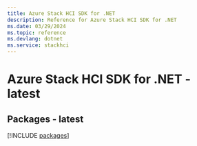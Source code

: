 ```yaml
---
title: Azure Stack HCI SDK for .NET
description: Reference for Azure Stack HCI SDK for .NET
ms.date: 03/29/2024
ms.topic: reference
ms.devlang: dotnet
ms.service: stackhci
---
```

# Azure Stack HCI SDK for .NET - latest
## Packages - latest
[!INCLUDE [packages](stack-hci-index.md)]